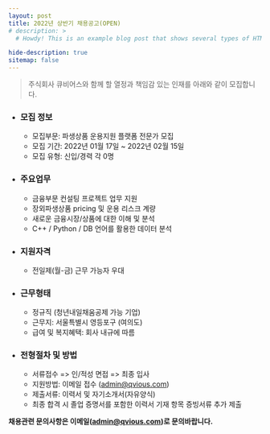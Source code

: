 ```yaml
---
layout: post
title: 2022년 상반기 채용공고(OPEN)
# description: >
  # Howdy! This is an example blog post that shows several types of HTML content supported in this theme.

hide-description: true
sitemap: false
---
```


> 주식회사 큐비어스와 함께 할 열정과 책임감 있는 인재를 아래와 같이 모집합니다.


* ### **모집 정보**
  - 모집부문: 파생상품 운용지원 플랫폼 전문가 모집
  - 모집 기간: 2022년 01월 17일 ~ 2022년 02월 15일
  - 모집 유형: 신입/경력 각 0명

* ### **주요업무**
  - 금융부문 컨설팅 프로젝트 업무 지원
  - 장외파생상품 pricing 및 운용 리스크 계량
  - 새로운 금융시장/상품에 대한 이해 및 분석
  - C++ / Python / DB 언어를 활용한 데이터 분석  

* ### **지원자격**  
  - 전일제(월-금) 근무 가능자 우대

* ### **근무형태**
  - 정규직 (청년내일채움공제 가능 기업) 
  - 근무지: 서울특별시 영등포구 (여의도)
  - 급여 및 복지혜택: 회사 내규에 따름

* ### **전형절차 및 방법**
  - 서류접수 => 인/적성 면접 => 최종 입사
  - 지원방법: 이메일 접수 (<admin@qvious.com>)
  - 제출서류: 이력서 및 자기소개서(자유양식)
  - 최종 합격 시 졸업 증명서를 포함한 이력서 기재 항목 증빙서류 추가 제출 


**채용관련 문의사항은 이메일(<admin@qvious.com>)로 문의바랍니다.**

